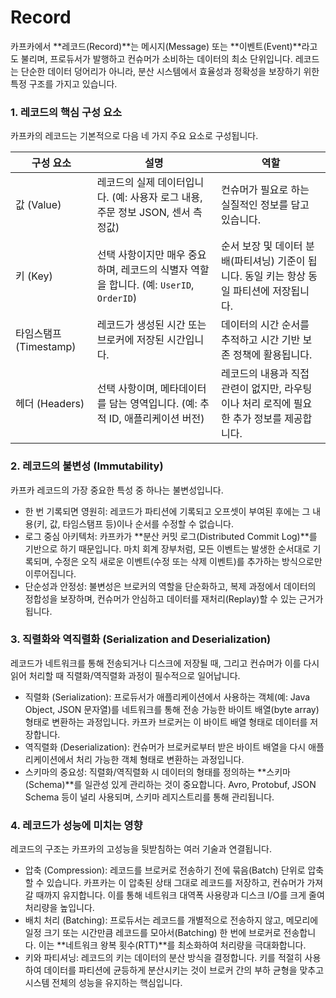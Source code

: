 # Record

카프카에서 \*\*레코드(Record)\*\*는 메시지(Message) 또는 \*\*이벤트(Event)\*\*라고도 불리며, 프로듀서가 발행하고 컨슈머가 소비하는 데이터의 최소 단위입니다. 레코드는 단순한 데이터 덩어리가 아니라, 분산 시스템에서 효율성과 정확성을 보장하기 위한 특정 구조를 가지고 있습니다.

### 1. 레코드의 핵심 구성 요소

카프카의 레코드는 기본적으로 다음 네 가지 주요 요소로 구성됩니다.

| 구성 요소             | 설명                                                           | 역할                                                    |
| ----------------- | ------------------------------------------------------------ | ----------------------------------------------------- |
| 값 (Value)         | 레코드의 실제 데이터입니다. (예: 사용자 로그 내용, 주문 정보 JSON, 센서 측정값)           | 컨슈머가 필요로 하는 실질적인 정보를 담고 있습니다.                         |
| 키 (Key)           | 선택 사항이지만 매우 중요하며, 레코드의 식별자 역할을 합니다. (예: `UserID`, `OrderID`) | 순서 보장 및 데이터 분배(파티셔닝) 기준이 됩니다. 동일 키는 항상 동일 파티션에 저장됩니다. |
| 타임스탬프 (Timestamp) | 레코드가 생성된 시간 또는 브로커에 저장된 시간입니다.                               | 데이터의 시간 순서를 추적하고 시간 기반 보존 정책에 활용됩니다.                  |
| 헤더 (Headers)      | 선택 사항이며, 메타데이터를 담는 영역입니다. (예: 추적 ID, 애플리케이션 버전)              | 레코드의 내용과 직접 관련이 없지만, 라우팅이나 처리 로직에 필요한 추가 정보를 제공합니다.   |

### 2. 레코드의 불변성 (Immutability)

카프카 레코드의 가장 중요한 특성 중 하나는 불변성입니다.

* 한 번 기록되면 영원히: 레코드가 파티션에 기록되고 오프셋이 부여된 후에는 그 내용(키, 값, 타임스탬프 등)이나 순서를 수정할 수 없습니다.
* 로그 중심 아키텍처: 카프카가 \*\*분산 커밋 로그(Distributed Commit Log)\*\*를 기반으로 하기 때문입니다. 마치 회계 장부처럼, 모든 이벤트는 발생한 순서대로 기록되며, 수정은 오직 새로운 이벤트(수정 또는 삭제 이벤트)를 추가하는 방식으로만 이루어집니다.
* 단순성과 안정성: 불변성은 브로커의 역할을 단순화하고, 복제 과정에서 데이터의 정합성을 보장하며, 컨슈머가 안심하고 데이터를 재처리(Replay)할 수 있는 근거가 됩니다.

### 3. 직렬화와 역직렬화 (Serialization and Deserialization)

레코드가 네트워크를 통해 전송되거나 디스크에 저장될 때, 그리고 컨슈머가 이를 다시 읽어 처리할 때 직렬화/역직렬화 과정이 필수적으로 일어납니다.

* 직렬화 (Serialization): 프로듀서가 애플리케이션에서 사용하는 객체(예: Java Object, JSON 문자열)를 네트워크를 통해 전송 가능한 바이트 배열(byte array) 형태로 변환하는 과정입니다. 카프카 브로커는 이 바이트 배열 형태로 데이터를 저장합니다.
* 역직렬화 (Deserialization): 컨슈머가 브로커로부터 받은 바이트 배열을 다시 애플리케이션에서 처리 가능한 객체 형태로 변환하는 과정입니다.
* 스키마의 중요성: 직렬화/역직렬화 시 데이터의 형태를 정의하는 \*\*스키마(Schema)\*\*를 일관성 있게 관리하는 것이 중요합니다. Avro, Protobuf, JSON Schema 등이 널리 사용되며, 스키마 레지스트리를 통해 관리됩니다.

### 4. 레코드가 성능에 미치는 영향

레코드의 구조는 카프카의 고성능을 뒷받침하는 여러 기술과 연결됩니다.

* 압축 (Compression): 레코드를 브로커로 전송하기 전에 묶음(Batch) 단위로 압축할 수 있습니다. 카프카는 이 압축된 상태 그대로 레코드를 저장하고, 컨슈머가 가져갈 때까지 유지합니다. 이를 통해 네트워크 대역폭 사용량과 디스크 I/O를 크게 줄여 처리량을 높입니다.
* 배치 처리 (Batching): 프로듀서는 레코드를 개별적으로 전송하지 않고, 메모리에 일정 크기 또는 시간만큼 레코드를 모아서(Batching) 한 번에 브로커로 전송합니다. 이는 \*\*네트워크 왕복 횟수(RTT)\*\*를 최소화하여 처리량을 극대화합니다.
* 키와 파티셔닝: 레코드의 키는 데이터의 분산 방식을 결정합니다. 키를 적절히 사용하여 데이터를 파티션에 균등하게 분산시키는 것이 브로커 간의 부하 균형을 맞추고 시스템 전체의 성능을 유지하는 핵심입니다.
